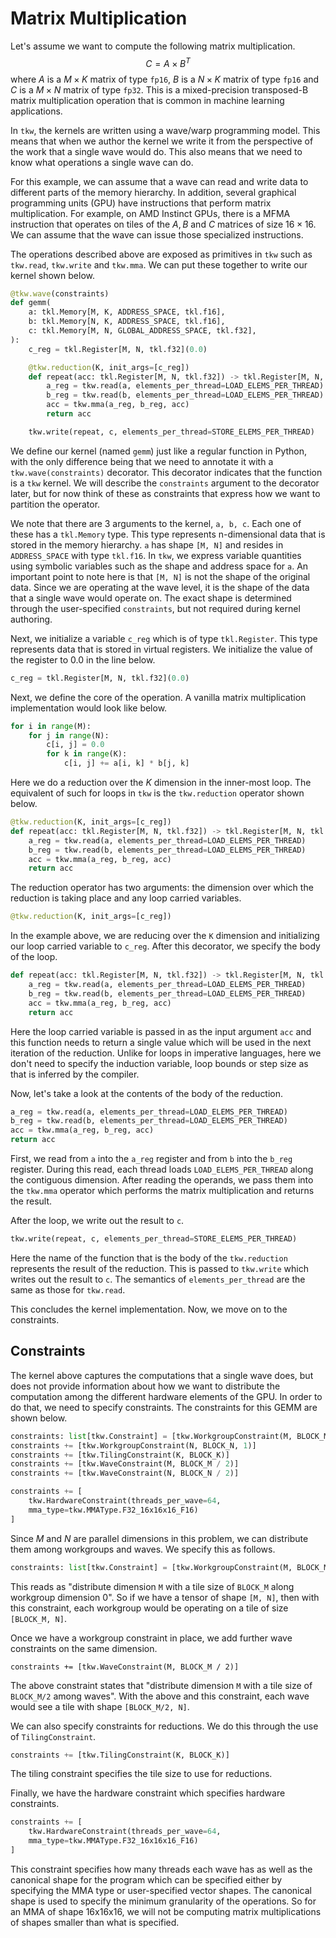 # Matrix Multiplication

Let's assume we want to compute the following matrix multiplication.
$$ C = A \times B^{T} $$
where $A$ is a $M \times K$ matrix of type `fp16`, $B$ is a $N \times K$ matrix of type `fp16` and $C$ is a $M \times N$ matrix of type `fp32`. This is a mixed-precision transposed-B matrix multiplication operation that is common in machine learning applications.

In `tkw`, the kernels are written using a wave/warp programming model. This means that when we author the kernel we write it from the perspective of the work that a single wave would do. This also means that we need to know what operations a single wave can do.

For this example, we can assume that a wave can read and write data to different parts of the memory hierarchy. In addition, several graphical programming units (GPU) have instructions that perform matrix multiplication. For example, on AMD Instinct GPUs, there is a MFMA instruction that operates on tiles of the $A, B$ and $C$ matrices of size $16\times16$. We can assume that the wave can issue those specialized instructions.

The operations described above are exposed as primitives in `tkw` such as `tkw.read`, `tkw.write` and `tkw.mma`. We can put these together to write our kernel shown below.

```python
@tkw.wave(constraints)
def gemm(
    a: tkl.Memory[M, K, ADDRESS_SPACE, tkl.f16],
    b: tkl.Memory[N, K, ADDRESS_SPACE, tkl.f16],
    c: tkl.Memory[M, N, GLOBAL_ADDRESS_SPACE, tkl.f32],
):
    c_reg = tkl.Register[M, N, tkl.f32](0.0)

    @tkw.reduction(K, init_args=[c_reg])
    def repeat(acc: tkl.Register[M, N, tkl.f32]) -> tkl.Register[M, N, tkl.f32]:
        a_reg = tkw.read(a, elements_per_thread=LOAD_ELEMS_PER_THREAD)
        b_reg = tkw.read(b, elements_per_thread=LOAD_ELEMS_PER_THREAD)
        acc = tkw.mma(a_reg, b_reg, acc)
        return acc

    tkw.write(repeat, c, elements_per_thread=STORE_ELEMS_PER_THREAD)
```

We define our kernel (named `gemm`) just like a regular function in Python, with the only difference being that we need to annotate it with a `tkw.wave(constraints)` decorator. This decorator indicates that the function is a `tkw` kernel. We will describe the `constraints` argument to the decorator later, but for now think of these as constraints that express how we want to partition the operator.

We note that there are 3 arguments to the kernel, `a, b, c`. Each one of these has a `tkl.Memory` type. This type represents n-dimensional data that is stored in the memory hierarchy. `a` has shape `[M, N]` and resides in `ADDRESS_SPACE` with type `tkl.f16`. In `tkw`, we express variable quantities using symbolic variables such as the shape and address space for `a`. An important point to note here is that `[M, N]` is not the shape of the original data. Since we are operating at the wave level, it is the shape of the data that a single wave would operate on. The exact shape is determined through the user-specified `constraints`, but not required during kernel authoring.

Next, we initialize a variable `c_reg` which is of type `tkl.Register`. This type represents data that is stored in virtual registers. We initialize the value of the register to 0.0 in the line below.

```python
c_reg = tkl.Register[M, N, tkl.f32](0.0)
```

Next, we define the core of the operation. A vanilla matrix multiplication implementation would look like below.

```python
for i in range(M):
    for j in range(N):
        c[i, j] = 0.0
        for k in range(K):
            c[i, j] += a[i, k] * b[j, k]
```

Here we do a reduction over the $K$ dimension in the inner-most loop. The equivalent of such for loops in `tkw` is the `tkw.reduction` operator shown below.

```python
@tkw.reduction(K, init_args=[c_reg])
def repeat(acc: tkl.Register[M, N, tkl.f32]) -> tkl.Register[M, N, tkl.f32]:
    a_reg = tkw.read(a, elements_per_thread=LOAD_ELEMS_PER_THREAD)
    b_reg = tkw.read(b, elements_per_thread=LOAD_ELEMS_PER_THREAD)
    acc = tkw.mma(a_reg, b_reg, acc)
    return acc
```

The reduction operator has two arguments: the dimension over which the reduction is taking place and any loop carried variables.

```python
@tkw.reduction(K, init_args=[c_reg])
```
In the example above, we are reducing over the `K` dimension and initializing our loop carried variable to `c_reg`. After this decorator, we specify the body of the loop.

```python
def repeat(acc: tkl.Register[M, N, tkl.f32]) -> tkl.Register[M, N, tkl.f32]:
    a_reg = tkw.read(a, elements_per_thread=LOAD_ELEMS_PER_THREAD)
    b_reg = tkw.read(b, elements_per_thread=LOAD_ELEMS_PER_THREAD)
    acc = tkw.mma(a_reg, b_reg, acc)
    return acc
```

Here the loop carried variable is passed in as the input argument `acc` and this function needs to return a single value which will be used in the next iteration of the reduction. Unlike for loops in imperative languages, here we don't need to specify the induction variable, loop bounds or step size as that is inferred by the compiler.

Now, let's take a look at the contents of the body of the reduction.

```python
a_reg = tkw.read(a, elements_per_thread=LOAD_ELEMS_PER_THREAD)
b_reg = tkw.read(b, elements_per_thread=LOAD_ELEMS_PER_THREAD)
acc = tkw.mma(a_reg, b_reg, acc)
return acc
```

First, we read from `a` into the `a_reg` register and from `b` into the `b_reg` register. During this read, each thread loads `LOAD_ELEMS_PER_THREAD` along the contiguous dimension. After reading the operands, we pass them into the `tkw.mma` operator which performs the matrix multiplication and returns the result.

After the loop, we write out the result to `c`.

```python
tkw.write(repeat, c, elements_per_thread=STORE_ELEMS_PER_THREAD)
```
Here the name of the function that is the body of the `tkw.reduction` represents the result of the reduction.
This is passed to `tkw.write` which writes out the result to `c`. The semantics of `elements_per_thread` are the same as those for `tkw.read`.

This concludes the kernel implementation. Now, we move on to the constraints.

## Constraints

The kernel above captures the computations that a single wave does, but does not provide information about how we want to distribute the computation among the different hardware elements of the GPU. In order to do that, we need to specify constraints. The constraints for this GEMM are shown below.

```python
constraints: list[tkw.Constraint] = [tkw.WorkgroupConstraint(M, BLOCK_M, 0)]
constraints += [tkw.WorkgroupConstraint(N, BLOCK_N, 1)]
constraints += [tkw.TilingConstraint(K, BLOCK_K)]
constraints += [tkw.WaveConstraint(M, BLOCK_M / 2)]
constraints += [tkw.WaveConstraint(N, BLOCK_N / 2)]

constraints += [
    tkw.HardwareConstraint(threads_per_wave=64,
    mma_type=tkw.MMAType.F32_16x16x16_F16)
]
```

Since $M$ and $N$ are parallel dimensions in this problem, we can distribute them among workgroups and waves. We specify this as follows.

```python
constraints: list[tkw.Constraint] = [tkw.WorkgroupConstraint(M, BLOCK_M, 0)]
```

This reads as "distribute dimension `M` with a tile size of `BLOCK_M` along workgroup dimension 0". So if we have a tensor of shape `[M, N]`, then with this constraint, each workgroup would be operating on a tile of size `[BLOCK_M, N]`.

Once we have a workgroup constraint in place, we add further wave constraints on the same dimension.

```
constraints += [tkw.WaveConstraint(M, BLOCK_M / 2)]
```
The above constraint states that "distribute dimension `M` with a tile size of `BLOCK_M/2` among waves". With the above and this constraint, each wave would see a tile with shape `[BLOCK_M/2, N]`.

We can also specify constraints for reductions. We do this through the use of `TilingConstraint`.

```python
constraints += [tkw.TilingConstraint(K, BLOCK_K)]
```

The tiling constraint specifies the tile size to use for reductions.

Finally, we have the hardware constraint which specifies hardware constraints.

```python
constraints += [
    tkw.HardwareConstraint(threads_per_wave=64,
    mma_type=tkw.MMAType.F32_16x16x16_F16)
]
```

This constraint specifies how many threads each wave has as well as the canonical shape for the program which can be specified either by specifying the MMA type or user-specified vector shapes. The canonical shape is used to specify the minimum granularity of
the operations. So for an MMA of shape 16x16x16, we
will not be computing matrix multiplications of shapes
smaller than what is specified.
